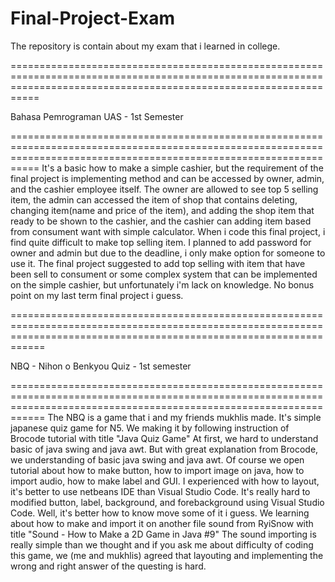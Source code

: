 # Final-Project-Exam
The repository is contain about my exam that i learned in college.

=======================================================================================================================================================================

Bahasa Pemrograman UAS - 1st Semester

=======================================================================================================================================================================
It's a basic how to make a simple cashier, but the requirement of the final project is implementing method and can be accessed by owner, admin, and the cashier employee
itself. The owner are allowed to see top 5 selling item, the admin can accessed the item of shop that contains deleting, changing item(name and price of the item),
and adding the shop item that ready to be shown to the cashier, and the cashier can adding item based from consument want with simple calculator.
When i code this final project, i find quite difficult to make top selling item. I planned to add password for owner and admin but due to the deadline, i only make
option for someone to use it. The final project suggested to add top selling with item that have been sell to consument or some complex system that can be implemented
on the simple cashier, but unfortunately i'm lack on knowledge. No bonus point on my last term final project i guess.

========================================================================================================================================================================

NBQ - Nihon o Benkyou Quiz - 1st semester

========================================================================================================================================================================
The NBQ is a game that i and my friends mukhlis made. It's simple japanese quiz game for N5.
We making it by following instruction of Brocode tutorial with title "Java Quiz Game"
At first, we hard to understand basic of java swing and java awt. But with great explanation from Brocode, we understanding of basic java swing and java awt.
Of course we open tutorial about how to make button, how to import image on java, how to import audio, how to make label and GUI.
I experienced with how to layout, it's better to use netbeans IDE than Visual Studio Code. 
It's really hard to modified button, label, background, and forebackground using Visual Studio Code. Well, it's better how to know move some of it i guess.
We learning about how to make and import it on another file sound from RyiSnow with title "Sound - How to Make a 2D Game in Java #9"
The sound importing is really simple than we thought and if you ask me about difficulty of coding this game, we (me and mukhlis) agreed that layouting and implementing
the wrong and right answer of the questing is hard.
